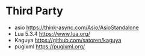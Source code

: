 

# Third Party

* asio https://think-async.com/Asio/AsioStandalone
* Lua 5.3.4 https://www.lua.org/
* Kaguya https://github.com/satoren/kaguya
* pugixml https://pugixml.org/

